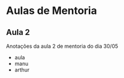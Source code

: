 # Aulas de Mentoria

## Aula 2

Anotações da aula 2 de mentoria do dia 30/05

- aula
- manu
- arthur
